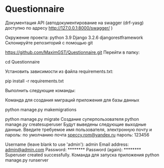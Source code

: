 # Questionnaire
Документация API (автодокументирование на swagger (drf-yasg) доступно по адресу http://127.0.0.1:8000/swagger/ )


Окружение проекта:
python 3.9
Django 3.2.6
djangorestframework
Склонируйте репозиторий с помощью git

https://github.com/MaximGST/Questionnaire.git
Перейти в папку:

cd Questionnaire

Установить зависимости из файла requirements.txt:

pip install -r requirements.txt

Выполнить следующие команды:


Команда для создания миграций приложения для базы данных

python manage.py makemigrations

python manage.py migrate
Создание суперпользователя
python manage.py createsuperuser
Будут выведены следующие выходные данные. Введите требуемое имя пользователя, электронную почту и пароль: по умолчанию почта speccy.rom@yandex.ru пароль: 123456

Username (leave blank to use 'admin'): admin
Email address: admin@admin.com
Password: ********
Password (again): ********
Superuser created successfully.
Команда для запуска приложения
python manage.py runserver
